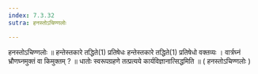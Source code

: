 ```yaml
---
index: 7.3.32
sutra: हनस्तोऽचिण्णलोः

---
```

 हनस्तोऽचिण्णलोः ॥ हन्तेस्तकारे तद्धिते(1) प्रतिषेधः हन्तेस्तकारे तद्धिते(1) प्रतिषेधो वक्तव्यः । वार्त्रघ्नं भ्रौणघ्नमुक्तं वा किमुक्तम् ? ॥ धातोः स्वरूपग्रहणे तत्प्रत्यये कार्यविज्ञानात्सिद्धमिति ॥ ( हनस्तोऽचिण्णलोः ) 